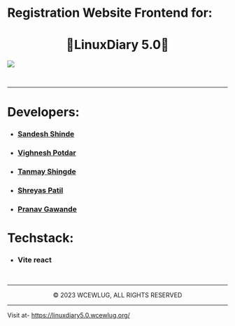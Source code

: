 # Registration Website Frontend for:

<h1 align="center">🐧LinuxDiary 5.0🐧</h1>

<img src="https://cdn.discordapp.com/attachments/1249775253564166264/1273262902786265098/Screenshot_57.png?ex=66bdf9fc&is=66bca87c&hm=f4a86b35c4ed0aaeda75669a19b50f89850ac097964ff83b9518b571cd58231a&">

<br><hr/>

# Developers:

- ### [Sandesh Shinde](https://github.com/sandeshshinde30)
- ### [Vighnesh Potdar](https://github.com/Voodels)
- ### [Tanmay Shingde](https://github.com/tanmay-8)
- ### [Shreyas Patil](https://github.com/thundersp)
- ### [Pranav Gawande](https://github.com/smitbutle)

# Techstack:

- ### Vite react

<br/><hr/>

<p align="center">© 2023 WCEWLUG, ALL RIGHTS RESERVED</p>
<hr/>
</div>

Visit at- https://linuxdiary5.0.wcewlug.org/
